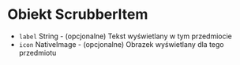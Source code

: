# Obiekt ScrubberItem

* `label` String - (opcjonalne) Tekst wyświetlany w tym przedmiocie
* `icon` NativeImage - (opcjonalne) Obrazek wyświetlany dla tego przedmiotu